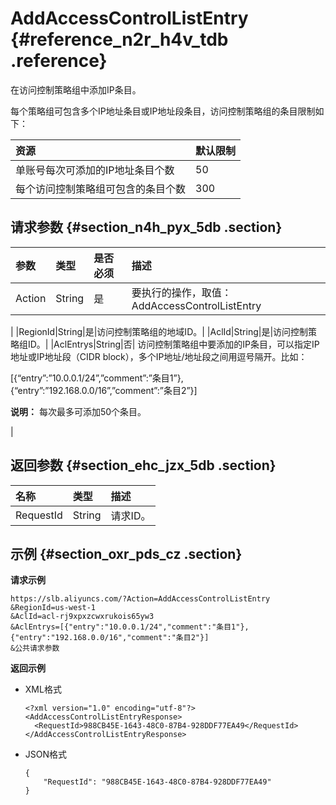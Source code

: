 # AddAccessControlListEntry {#reference_n2r_h4v_tdb .reference}

在访问控制策略组中添加IP条目。

每个策略组可包含多个IP地址条目或IP地址段条目，访问控制策略组的条目限制如下：

|资源|默认限制|
|:-|:---|
|单账号每次可添加的IP地址条目个数|50|
|每个访问控制策略组可包含的条目个数|300|

## 请求参数 {#section_n4h_pyx_5db .section}

|参数|类型|是否必须|描述|
|:-|:-|:---|:-|
|Action|String|是|要执行的操作，取值：AddAccessControlListEntry

|
|RegionId|String|是|访问控制策略组的地域ID。|
|AclId|String|是|访问控制策略组ID。|
|AclEntrys|String|否| 访问控制策略组中要添加的IP条目，可以指定IP地址或IP地址段（CIDR block），多个IP地址/地址段之间用逗号隔开。比如：

 \[\{“entry”:”10.0.0.1/24”,”comment”:”条目1”\},\{“entry”:”192.168.0.0/16”,”comment”:”条目2”\}\]

 **说明：** 每次最多可添加50个条目。

 |

## 返回参数 {#section_ehc_jzx_5db .section}

|名称|类型|描述|
|:-|:-|:-|
|RequestId|String|请求ID。|

## 示例 {#section_oxr_pds_cz .section}

**请求示例**

```
https://slb.aliyuncs.com/?Action=AddAccessControlListEntry
&RegionId=us-west-1
&AclId=acl-rj9xpxzcwxrukois65yw3
&AclEntrys=[{"entry":"10.0.0.1/24","comment":"条目1"},{"entry":"192.168.0.0/16","comment":"条目2"}]
&公共请求参数
```

**返回示例**

-   XML格式

    ```
    <?xml version="1.0" encoding="utf-8"?>
    <AddAccessControlListEntryResponse>
      <RequestId>988CB45E-1643-48C0-87B4-928DDF77EA49</RequestId>
    </AddAccessControlListEntryResponse>
    ```

-   JSON格式

    ```
    {
        "RequestId": "988CB45E-1643-48C0-87B4-928DDF77EA49"
    }
    ```


